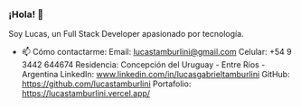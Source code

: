 ### ¡Hola! 👋
Soy Lucas, un Full Stack Developer apasionado por tecnología.


- 📫 Cómo contactarme:
Email:	  	    lucastamburlini@gmail.com
Celular:		    +54 9 3442 644674
Residencia:    	Concepción del Uruguay - Entre Ríos - Argentina
LinkedIn:      	www.linkedin.com/in/lucasgabrieltamburlini
GitHub:	      	https://github.com/lucastamburlini
Portafolio:   	https://lucastamburlini.vercel.app/ 

